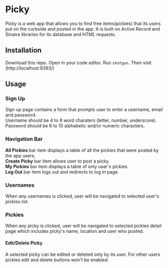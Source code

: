 # Picky

Picky is a web app that allows you to find free items(pickies) that its users put on the curbside and posted in the app. It is built on Active Record and Sinatra libraries for its database and HTML requests.

## Installation

Download this repo. Open in your code editor. Run ```shotgun```. Then visit (http://localhost:9393/)


## Usage


### Sign Up

Sign up page contains a form that prompts user to enter a username, email and password.  
Username should be 4 to 8 word charaters (letter, number, underscore).    
Password should be 6 to 10 alphabetic and/or numeric characters.  

### Navigation Bar

**All Pickies** bar item displays a table of all the pickies that were posted by the app users.  
**Create Picky** bar item allows user to post a picky.  
**My Pickies** bar item displays a table of only user's pickies.  
**Log Out** bar item logs out and redirects to log in page.  

### Usernames

When any usernames is clicked, user will be navigated to selected user's pickies list.

### Pickies

When any picky is clicked, user will be navigated to selected pickies detail page which includes picky's name, location and user who posted.  
#### Edit/Delete Picky
A selected picky can be edited or deleted only by its user. For other users pickies edit and delete buttons won't be enabled.





